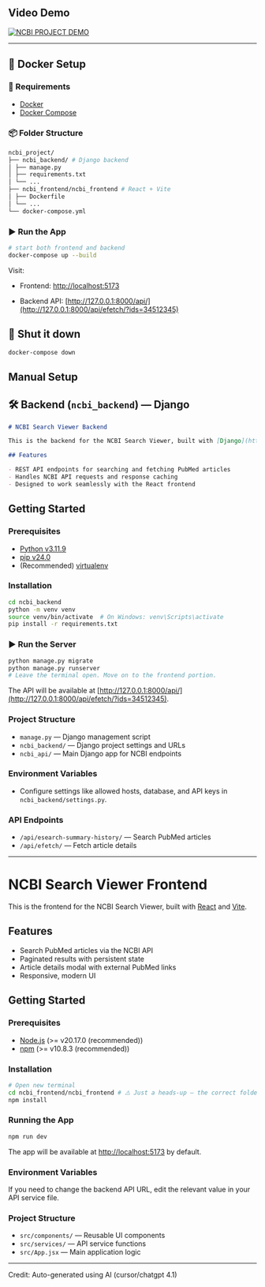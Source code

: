 ## Video Demo

[![NCBI PROJECT DEMO](https://img.youtube.com/vi/ZvgM-cp3wpU/0.jpg)](https://www.youtube.com/watch?v=ZvgM-cp3wpU)

---

## 🐳 Docker Setup

### 🔧 Requirements

- [Docker](https://docs.docker.com/get-docker/)
- [Docker Compose](https://docs.docker.com/compose/)

### 📦 Folder Structure

```bash
ncbi_project/
├── ncbi_backend/ # Django backend
│ ├── manage.py
│ ├── requirements.txt
│ └── ...
├── ncbi_frontend/ncbi_frontend # React + Vite
│ ├── Dockerfile
│ └── ...
└── docker-compose.yml
```

### ▶️ Run the App

```bash
# start both frontend and backend
docker-compose up --build
```

Visit:

- Frontend: [http://localhost:5173](http://localhost:5173)

- Backend API: [http://127.0.0.1:8000/api/](http://127.0.0.1:8000/api/efetch/?ids=34512345)

## 🧼 Shut it down

```bash
docker-compose down
```

## Manual Setup

## 🛠️ Backend (`ncbi_backend`) — Django

```markdown
# NCBI Search Viewer Backend

This is the backend for the NCBI Search Viewer, built with [Django](https://www.djangoproject.com/).

## Features

- REST API endpoints for searching and fetching PubMed articles
- Handles NCBI API requests and response caching
- Designed to work seamlessly with the React frontend
```

## Getting Started

### Prerequisites

- [Python v3.11.9](https://www.python.org/)
- [pip v24.0](https://pip.pypa.io/en/stable/)
- (Recommended) [virtualenv](https://virtualenv.pypa.io/)

### Installation

```bash
cd ncbi_backend
python -m venv venv
source venv/bin/activate  # On Windows: venv\Scripts\activate
pip install -r requirements.txt
```

### ▶️ Run the Server

```bash
python manage.py migrate
python manage.py runserver
# Leave the terminal open. Move on to the frontend portion.
```

The API will be available at [http://127.0.0.1:8000/api/](http://127.0.0.1:8000/api/efetch/?ids=34512345).

### Project Structure

- `manage.py` — Django management script
- `ncbi_backend/` — Django project settings and URLs
- `ncbi_api/` — Main Django app for NCBI endpoints

### Environment Variables

- Configure settings like allowed hosts, database, and API keys in `ncbi_backend/settings.py`.

### API Endpoints

- `/api/esearch-summary-history/` — Search PubMed articles
- `/api/efetch/` — Fetch article details

---

# NCBI Search Viewer Frontend

This is the frontend for the NCBI Search Viewer, built with [React](https://react.dev/) and [Vite](https://vitejs.dev/).

## Features

- Search PubMed articles via the NCBI API
- Paginated results with persistent state
- Article details modal with external PubMed links
- Responsive, modern UI

## Getting Started

### Prerequisites

- [Node.js](https://nodejs.org/) (>= v20.17.0 (recommended))
- [npm](https://www.npmjs.com/) (>= v10.8.3 (recommended))

### Installation

```bash
# Open new terminal
cd ncbi_frontend/ncbi_frontend # ⚠️ Just a heads-up — the correct folder is two directories down.
npm install
```

### Running the App

```bash
npm run dev
```

The app will be available at [http://localhost:5173](http://localhost:5173) by default.

### Environment Variables

If you need to change the backend API URL, edit the relevant value in your API service file.

### Project Structure

- `src/components/` — Reusable UI components
- `src/services/` — API service functions
- `src/App.jsx` — Main application logic

---

Credit: Auto-generated using AI (cursor/chatgpt 4.1)
